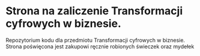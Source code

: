 # Strona na zaliczenie Transformacji cyfrowych w biznesie.
Repozytorium kodu dla przedmiotu Transformacji cyfrowych w biznesie.
Strona poświęcona jest zakupowi ręcznie robionych świeczek oraz mydełek
